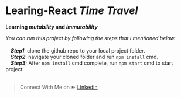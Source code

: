 # Learing-React ***Time Travel***

 **Learning _mutability_ and _immutability_**
 
 *You can run this project by following the steps that I mentioned below.*<br><br>
  &emsp;***Step1***: clone the github repo to your local project folder.<br>
  &emsp;***Step2***: navigate your cloned folder and run `npm install` cmd.<br>
  &emsp;***Step3***; After `npm install` cmd complete, run `npm start` cmd to start project.<br><br>
 
 > Connect With Me on :fast_forward: [LinkedIn](https://www.linkedin.com/in/phyoewaiaung082/)
